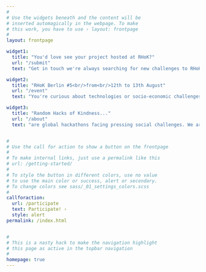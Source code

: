 ```yaml
---
#
# Use the widgets beneath and the content will be
# inserted automagically in the webpage. To make
# this work, you have to use › layout: frontpage
#
layout: frontpage

widget1:
  title: "You'd love see your project hosted at RHoK?"
  url: "/submit"
  text: "Get in touch we're always searching for new challenges to RHoK!"

widget2:
  title: "RHoK Berlin #5<br/>from<br/>12th to 13th August"
  url: "/event"
  text: "You're curious about technologies or socio-economic challenges?<br/> You'd like to make the world a better place?<br/>Get up and join us hacking for humanity!"

widget3:
  title: "Random Hacks of Kindness..."
  url: "/about"
  text: "are global hackathons facing pressing social challenges. We are a dynamic global community of innovators (hackers and makers) prototyping open technology to find out ways to solve actual problems."


#
# Use the call for action to show a button on the frontpage
#
# To make internal links, just use a permalink like this
# url: /getting-started/
#
# To style the button in different colors, use no value
# to use the main color or success, alert or secondary.
# To change colors see sass/_01_settings_colors.scss
#
callforaction:
  url: /participate
  text: Participate! ›
  style: alert
permalink: /index.html


#
# This is a nasty hack to make the navigation highlight
# this page as active in the topbar navigation
#
homepage: true
---
```

